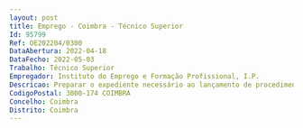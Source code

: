 ```yaml
--- 
layout: post
title: Emprego - Coimbra - Técnico Superior
Id: 95799
Ref: OE202204/0300
DataAbertura: 2022-04-18
DataFecho: 2022-05-03
Trabalho: Técnico Superior
Empregador: Instituto do Emprego e Formação Profissional, I.P.
Descricao: Preparar o expediente necessário ao lançamento de procedimentos e celebração dos respetivos contratos de fornecimento de bens e serviços, designadamente Analisar as manifestações de necessidade e propor o procedimento adequado Elaborar as peças de procedimento aplicáveis  ofício convite, caderno de encargos, programa de concurso Instruir os processos para obtenção de pareceres prévios, a saber Finanças, AMA, INA, entre outros Instruir os processos para obtenção de autorização de assunção de compromissos plurianuais Participar como membro de júri e elaborar relatórios de análise das propostas Operar com plataformas de contratação pública Assegurar o acompanhamento da execução contratos  Registar a atividade e atualizar a informação nas aplicações informáticas, em utilização no IEFPAssegurar as rotinas administrativas necessárias de suporte à atividade do Núcleo.
CodigoPostal: 3000-174 COIMBRA
Concelho: Coimbra
Distrito: Coimbra
--- 
```


